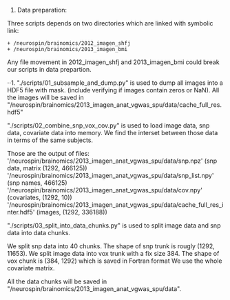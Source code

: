 1. Data preparation:

Three scripts depends on two directories which are linked with symbolic link:

    + /neurospin/brainomics/2012_imagen_shfj
    + /neurospin/brainomics/2013_imagen_bmi

Any file movement in 2012_imagen_shfj and 2013_imagen_bmi could break our scripts in data prepartion.

⋅⋅1. "./scripts/01_subsample_and_dump.py" is used to dump all images into a HDF5 file with mask. (include verifying if images contain zeros or NaN). All the images will be saved in "/neurospin/brainomics/2013_imagen_anat_vgwas_spu/data/cache_full_res.hdf5"

"./scripts/02_combine_snp_vox_cov.py" is used to load image data, snp data, covariate data into memory. We find the interset between those data in terms of the same subjects.

Those are the output of files:
'/neurospin/brainomics/2013_imagen_anat_vgwas_spu/data/snp.npz' (snp data, matrix (1292, 466125))
'/neurospin/brainomics/2013_imagen_anat_vgwas_spu/data/snp_list.npy' (snp names, 466125)
'/neurospin/brainomics/2013_imagen_anat_vgwas_spu/data/cov.npy' (covariates, (1292, 10))
'/neurospin/brainomics/2013_imagen_anat_vgwas_spu/data/cache_full_res_inter.hdf5' (images, (1292, 336188))

"./scripts/03_split_into_data_chunks.py" is used to split image data and snp data into data chunks.

We split snp data into 40 chunks. The shape of snp trunk is rougly (1292, 11653).
We split image data into vox trunk with a fix size 384. The shape of vox chunk is (384, 1292) which is saved in Fortran format
We use the whole covariate matrix. 

All the data chunks will be saved in "/neurospin/brainomics/2013_imagen_anat_vgwas_spu/data".






